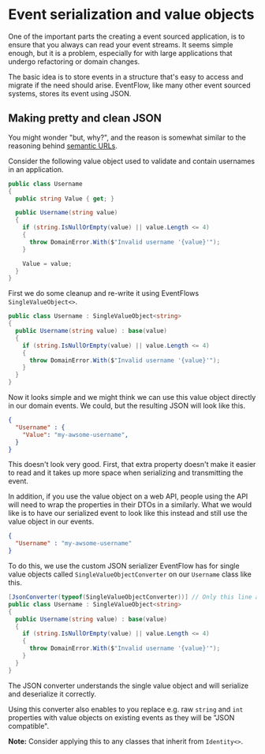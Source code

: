 # Event serialization and value objects

One of the important parts the creating a event sourced application, is to
ensure that you always can read your event streams. It seems simple enough, but
it is a problem, especially for with large applications that undergo refactoring
or domain changes.

The basic idea is to store events in a structure that's easy to access and
migrate if the need should arise. EventFlow, like many other event sourced
systems, stores its event using JSON.

## Making pretty and clean JSON

You might wonder "but, why?", and the reason is somewhat similar to the
reasoning behind [semantic URLs](https://en.wikipedia.org/wiki/Semantic_URL).

Consider the following value object used to validate and contain usernames in
an application.

```csharp
public class Username
{
  public string Value { get; }

  public Username(string value)
  {
    if (string.IsNullOrEmpty(value) || value.Length <= 4)
    {
      throw DomainError.With($"Invalid username '{value}'");
    }

    Value = value;
  }
}
```

First we do some cleanup and re-write it using EventFlows `SingleValueObject<>`.

```csharp
public class Username : SingleValueObject<string>
{
  public Username(string value) : base(value)
  {
    if (string.IsNullOrEmpty(value) || value.Length <= 4)
    {
      throw DomainError.With($"Invalid username '{value}'");
    }
  }
}
```

Now it looks simple and we might think we can use this value object directly
in our domain events. We could, but the resulting JSON will look like this.

```json
{
  "Username" : {
    "Value": "my-awsome-username",
  }
}
```

This doesn't look very good. First, that extra property doesn't make it easier
to read and it takes up more space when serializing and transmitting the event.

In addition, if you use the value object on a web API, people using the API
will need to wrap the properties in their DTOs in a similarly. What we would
like is to have our serialized event to look like this instead and still use
the value object in our events.

```json
{
  "Username" : "my-awsome-username"
}
```

To do this, we use the custom JSON serializer EventFlow has for single value
objects called `SingleValueObjectConverter` on our `Username` class like this.

```csharp
[JsonConverter(typeof(SingleValueObjectConverter))] // Only this line added
public class Username : SingleValueObject<string>
{
  public Username(string value) : base(value)
  {
    if (string.IsNullOrEmpty(value) || value.Length <= 4)
    {
      throw DomainError.With($"Invalid username '{value}'");
    }
  }
}
```

The JSON converter understands the single value object and will serialize and
deserialize it correctly.

Using this converter also enables to you replace e.g. raw `string` and `int`
properties with value objects on existing events as they will be
"JSON compatible".

**Note:** Consider applying this to any classes that inherit from `Identity<>`.
